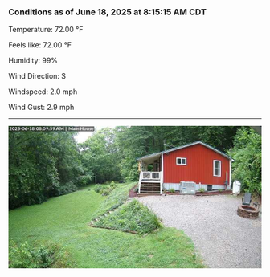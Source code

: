 ### Conditions as of June 18, 2025 at 8:15:15 AM CDT 

Temperature: 72.00 &deg;F

Feels like: 72.00 &deg;F

Humidity: 99%

Wind Direction: S

Windspeed: 2.0 mph

Wind Gust: 2.9 mph

---

<img src="./images/latest.jpeg"/>

